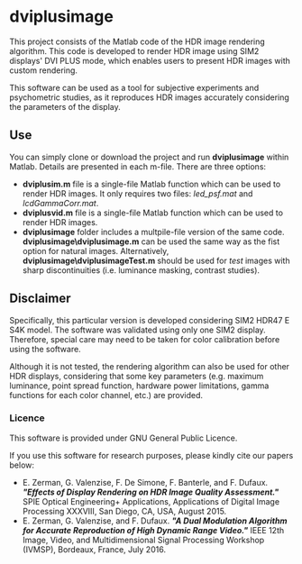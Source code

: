 # dviplusimage

This project consists of the Matlab code of the HDR image rendering algorithm. This code is developed to render HDR image using SIM2 displays' DVI PLUS mode, which enables users to present HDR images with custom rendering. 

This software can be used as a tool for subjective experiments and psychometric studies, as it reproduces HDR images accurately considering the parameters of the display. 

## Use

You can simply clone or download the project and run **dviplusimage** within Matlab. Details are presented in each m-file. There are three options:
* **dviplusim.m** file is a single-file Matlab function which can be used to render HDR images. It only requires two files: *led_psf.mat* and *lcdGammaCorr.mat*.
* **dviplusvid.m** file is a single-file Matlab function which can be used to render HDR images.
* **dviplusimage** folder includes a multpile-file version of the same code. **dviplusimage\dviplusimage.m** can be used the same way as the fist option for natural images. Alternatively, **dviplusimage\dviplusimageTest.m** should be used for *test* images with sharp discontinuities (i.e. luminance masking, contrast studies).

## Disclaimer

Specifically, this particular version is developed considering SIM2 HDR47 E S4K model. The software was validated using only one SIM2 display. Therefore, special care may need to be taken for color calibration before using the software. 

Although it is not tested, the rendering algorithm can also be used for other HDR displays, considering that some key parameters (e.g. maximum luminance, point spread function, hardware power limitations, gamma functions for each color channel, etc.) are provided.

### Licence

This software is provided under GNU General Public Licence.

If you use this software for research purposes, please kindly cite our papers below:
* E. Zerman, G. Valenzise, F. De Simone, F. Banterle, and F. Dufaux. **_"Effects of Display Rendering on HDR Image Quality Assessment."_** SPIE Optical Engineering+ Applications, Applications of Digital Image Processing XXXVIII, San Diego, CA, USA, August 2015.
* E. Zerman, G. Valenzise, and F. Dufaux. **_"A Dual Modulation Algorithm for Accurate Reproduction of High Dynamic Range Video."_** IEEE 12th Image, Video, and Multidimensional Signal Processing Workshop (IVMSP), Bordeaux, France, July 2016.